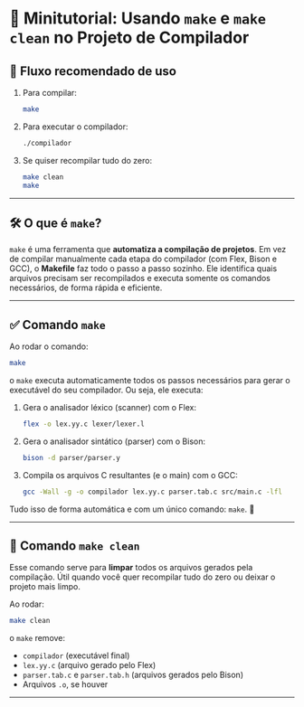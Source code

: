 # 📘 Minitutorial: Usando `make` e `make clean` no Projeto de Compilador

## 🚀 Fluxo recomendado de uso

1. Para compilar:
   ```bash
   make
   ```

2. Para executar o compilador:
   ```bash
   ./compilador
   ```

3. Se quiser recompilar tudo do zero:
   ```bash
   make clean
   make
   ```

---

## 🛠️ O que é `make`?

`make` é uma ferramenta que **automatiza a compilação de projetos**. Em vez de compilar manualmente cada etapa do compilador (com Flex, Bison e GCC), o **Makefile** faz todo o passo a passo sozinho. Ele identifica quais arquivos precisam ser recompilados e executa somente os comandos necessários, de forma rápida e eficiente. 

---

## ✅ Comando `make`

Ao rodar o comando:

```bash
make
```

o `make` executa automaticamente todos os passos necessários para gerar o executável do seu compilador. Ou seja, ele executa:

1. Gera o analisador léxico (scanner) com o Flex:
   ```bash
   flex -o lex.yy.c lexer/lexer.l
   ```

2. Gera o analisador sintático (parser) com o Bison:
   ```bash
   bison -d parser/parser.y
   ```

3. Compila os arquivos C resultantes (e o main) com o GCC:
   ```bash
   gcc -Wall -g -o compilador lex.yy.c parser.tab.c src/main.c -lfl
   ```

Tudo isso de forma automática e com um único comando: `make`. 🎯

---

## 🧹 Comando `make clean`

Esse comando serve para **limpar** todos os arquivos gerados pela compilação. Útil quando você quer recompilar tudo do zero ou deixar o projeto mais limpo.

Ao rodar:

```bash
make clean
```

o `make` remove:

- `compilador` (executável final)
- `lex.yy.c` (arquivo gerado pelo Flex)
- `parser.tab.c` e `parser.tab.h` (arquivos gerados pelo Bison)
- Arquivos `.o`, se houver

---


